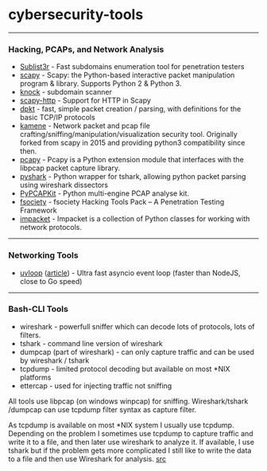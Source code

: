 # cybersecurity-tools


-------------
### Hacking, PCAPs, and Network Analysis
- [Sublist3r](https://github.com/aboul3la/Sublist3r) - Fast subdomains enumeration tool for penetration testers
- [scapy](https://github.com/secdev/scapy) - Scapy: the Python-based interactive packet manipulation program & library. Supports Python 2 & Python 3.
- [knock](https://github.com/guelfoweb/knock) - subdomain scanner
- [scapy-http](https://github.com/invernizzi/scapy-http) - Support for HTTP in Scapy
- [dpkt](https://github.com/kbandla/dpkt) - fast, simple packet creation / parsing, with definitions for the basic TCP/IP protocols
- [kamene](https://github.com/phaethon/kamene) - Network packet and pcap file crafting/sniffing/manipulation/visualization security tool. Originally forked from scapy in 2015 and providing python3 compatibility since then.
- [pcapy](https://github.com/SecureAuthCorp/pcapy) - Pcapy is a Python extension module that interfaces with the libpcap packet capture library.
- [pyshark](https://github.com/KimiNewt/pyshark) - Python wrapper for tshark, allowing python packet parsing using wireshark dissectors
- [PyPCAPKit](https://github.com/JarryShaw/PyPCAPKit) - Python multi-engine PCAP analyse kit.
- [fsociety](https://github.com/Manisso/fsociety) - fsociety Hacking Tools Pack – A Penetration Testing Framework
- [impacket](https://github.com/SecureAuthCorp/impacket) - Impacket is a collection of Python classes for working with network protocols.

-------------
### Networking Tools
- [uvloop](https://github.com/MagicStack/uvloop) ([article](https://magic.io/blog/uvloop-blazing-fast-python-networking/)) - Ultra fast asyncio event loop (faster than NodeJS, close to Go speed)

-------------
### Bash-CLI Tools

- wireshark - powerfull sniffer which can decode lots of protocols, lots of filters.
- tshark - command line version of wireshark
- dumpcap (part of wireshark) - can only capture traffic and can be used by wireshark / tshark
- tcpdump - limited protocol decoding but available on most *NIX platforms
- ettercap - used for injecting traffic not sniffing

All tools use libpcap (on windows winpcap) for sniffing. Wireshark/tshark /dumpcap can use tcpdump filter syntax as capture filter.

As tcpdump is available on most \*NIX system I usually use tcpdump. Depending on the problem I sometimes use tcpdump to capture traffic and write it to a file, and then later use wireshark to analyze it. If available, I use tshark but if the problem gets more complicated I still like to write the data to a file and then use Wireshark for analysis.
[src](https://networkengineering.stackexchange.com/questions/10073/difference-between-sniffer-tools)
